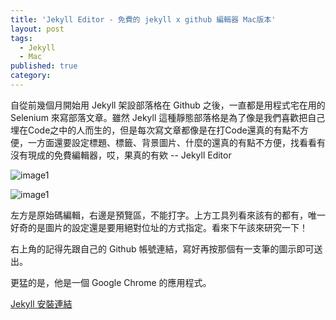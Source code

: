 ```yaml
---
title: 'Jekyll Editor - 免費的 jekyll x github 編輯器 Mac版本'
layout: post
tags:
  - Jekyll
  - Mac
published: true
category: 
---
```

自從前幾個月開始用 Jekyll 架設部落格在 Github 之後，一直都是用程式宅在用的 Selenium 來寫部落文章。雖然 Jekyll 這種靜態部落格是為了像是我們喜歡把自己埋在Code之中的人而生的，但是每次寫文章都像是在打Code還真的有點不方便，一方面還要設定標題、標籤、背景圖片、什麼的還真的有點不方便，找看看有沒有現成的免費編輯器，哎，果真的有欸 -- Jekyll Editor


![image1][image1]

![image1]([image1])

[image1]: {{site.images}}/161026-jekyll-editor.png

左方是原始碼編輯，右邊是預覽區，不能打字。上方工具列看來該有的都有，唯一好奇的是圖片的設定還是要用絕對位址的方式指定。看來下午該來研究一下！

右上角的記得先跟自己的 Github 帳號連結，寫好再按那個有一支筆的圖示即可送出。

更猛的是，他是一個 Google Chrome 的應用程式。

[Jekyll 安裝連結](https://chrome.google.com/webstore/detail/jekyll-editor/dfdkgbhjmllemfblfoohhehdigokocme)


